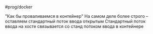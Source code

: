 #prog/docker

"Как бы проваливаемся в контейнер"
На самом деле более строго – оставляем стандартный поток ввода открытым
Стандартный поток ввода на хосте связывается со станд потоком ввода в контейнере
